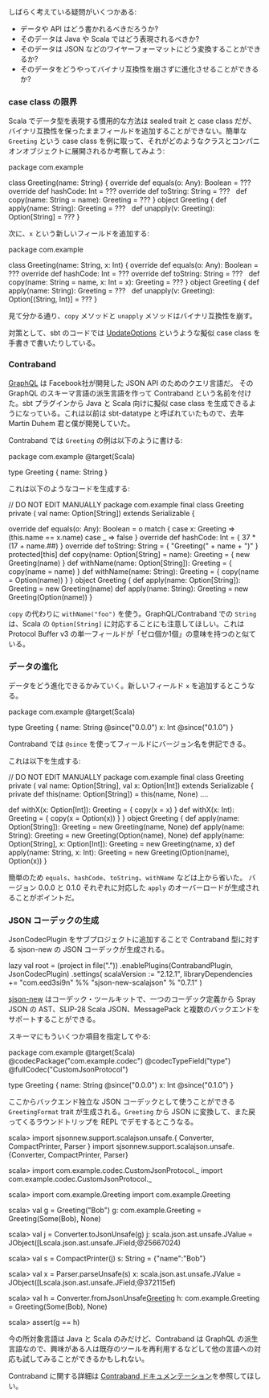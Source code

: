 しばらく考えている疑問がいくつかある:

- データや API はどう書かれるべきだろうか?
- そのデータは Java や Scala ではどう表現されるべきか?
- そのデータは JSON などのワイヤーフォーマットにどう変換することができるか?
- そのデータをどうやってバイナリ互換性を崩さずに進化させることができるか?

### case class の限界

Scala でデータ型を表現する慣用的な方法は sealed trait と case class だが、バイナリ互換性を保ったままフィールドを追加することができない。簡単な `Greeting` という case class を例に取って、それがどのようなクラスとコンパニオンオブジェクトに展開されるか考察してみよう:

<scala>
package com.example

class Greeting(name: String) {
  override def equals(o: Any): Boolean = ???
  override def hashCode: Int = ???
  override def toString: String = ???
  def copy(name: String = name): Greeting = ???
}
object Greeting {
  def apply(name: String): Greeting = ???
  def unapply(v: Greeting): Option[String] = ???
}
</scala>

次に、`x` という新しいフィールドを追加する:

<scala>
package com.example

class Greeting(name: String, x: Int) {
  override def equals(o: Any): Boolean = ???
  override def hashCode: Int = ???
  override def toString: String = ???
  def copy(name: String = name, x: Int = x): Greeting = ???
}
object Greeting {
  def apply(name: String): Greeting = ???
  def unapply(v: Greeting): Option[(String, Int)] = ???
}
</scala>

見て分かる通り、`copy` メソッドと `unapply` メソッドはバイナリ互換性を崩す。

対策として、sbt のコードでは [UpdateOptions](https://github.com/sbt/sbt/blob/v0.13.13/ivy/src/main/scala/sbt/UpdateOptions.scala) というような擬似 case class を手書きで書いたりしている。

### Contraband

[GraphQL](http://graphql.org/) は Facebook社が開発した JSON API のためのクエリ言語だ。
その GraphQL のスキーマ言語の派生言語を作って Contraband という名前を付けた。sbt プラグインから Java と Scala 向けに擬似 case class を生成できるようになっている。これは以前は sbt-datatype と呼ばれていたもので、去年 Martin Duhem 君と僕が開発していた。

Contraband では `Greeting` の例は以下のように書ける:

<scala>
package com.example
@target(Scala)

type Greeting {
  name: String
}
</scala>

これは以下のようなコードを生成する:

<scala>
// DO NOT EDIT MANUALLY
package com.example
final class Greeting private (
  val name: Option[String]) extends Serializable {

  override def equals(o: Any): Boolean = o match {
    case x: Greeting => (this.name == x.name)
    case _ => false
  }
  override def hashCode: Int = {
    37 * (17 + name.##)
  }
  override def toString: String = {
    "Greeting(" + name + ")"
  }
  protected[this] def copy(name: Option[String] = name): Greeting = {
    new Greeting(name)
  }
  def withName(name: Option[String]): Greeting = {
    copy(name = name)
  }
  def withName(name: String): Greeting = {
    copy(name = Option(name))
  }
}
object Greeting {
  def apply(name: Option[String]): Greeting = new Greeting(name)
  def apply(name: String): Greeting = new Greeting(Option(name))
}
</scala>

`copy` の代わりに `withName("foo")` を使う。GraphQL/Contraband での `String` は、Scala の `Option[String]` に対応することにも注意してほしい。これは Protocol Buffer v3 の単一フィールドが「ゼロ個か1個」の意味を持つのと似ている。

### データの進化

データをどう進化できるかみていく。新しいフィールド `x` を追加するとこうなる。

<scala>
package com.example
@target(Scala)

type Greeting {
  name: String @since("0.0.0")
  x: Int @since("0.1.0")
}
</scala>

Contraband では `@since` を使ってフィールドにバージョン名を併記できる。

これは以下を生成する:

<scala>
// DO NOT EDIT MANUALLY
package com.example
final class Greeting private (
  val name: Option[String],
  val x: Option[Int]) extends Serializable {
  private def this(name: Option[String]) = this(name, None)
  ....

  def withX(x: Option[Int]): Greeting = {
    copy(x = x)
  }
  def withX(x: Int): Greeting = {
    copy(x = Option(x))
  }
}
object Greeting {
  def apply(name: Option[String]): Greeting = new Greeting(name, None)
  def apply(name: String): Greeting = new Greeting(Option(name), None)
  def apply(name: Option[String], x: Option[Int]): Greeting = new Greeting(name, x)
  def apply(name: String, x: Int): Greeting = new Greeting(Option(name), Option(x))
}
</scala>

簡単のため `equals`、`hashCode`、`toString`、`withName` などは上から省いた。
バージョン 0.0.0 と 0.1.0 それぞれに対応した `apply` のオーバーロードが生成されることがポイントだ。

### JSON コーデックの生成

JsonCodecPlugin をサブプロジェクトに追加することで Contraband 型に対する sjson-new の JSON コーデックが生成される。

<scala>
lazy val root = (project in file("."))
  .enablePlugins(ContrabandPlugin, JsonCodecPlugin)
  .settings(
    scalaVersion := "2.12.1",
    libraryDependencies += "com.eed3si9n" %% "sjson-new-scalajson" % "0.7.1"
  )
</scala>

[sjson-new](http://eed3si9n.com/ja/sjson-new) はコーデック・ツールキットで、一つのコーデック定義から Spray JSON の AST、SLIP-28 Scala JSON、MessagePack と複数のバックエンドをサポートすることができる。

スキーマにもういくつか項目を指定してやる:

<scala>
package com.example
@target(Scala)
@codecPackage("com.example.codec")
@codecTypeField("type")
@fullCodec("CustomJsonProtocol")

type Greeting {
  name: String @since("0.0.0")
  x: Int @since("0.1.0")
}
</scala>

ここからバックエンド独立な JSON コーデックとして使うことができる `GreetingFormat` trait が生成される。`Greeting` から JSON に変換して、また戻ってくるラウンドトリップを REPL でデモするとこうなる。

<scala>
scala> import sjsonnew.support.scalajson.unsafe.{ Converter, CompactPrinter, Parser }
import sjsonnew.support.scalajson.unsafe.{Converter, CompactPrinter, Parser}

scala> import com.example.codec.CustomJsonProtocol._
import com.example.codec.CustomJsonProtocol._

scala> import com.example.Greeting
import com.example.Greeting

scala> val g = Greeting("Bob")
g: com.example.Greeting = Greeting(Some(Bob), None)

scala> val j = Converter.toJsonUnsafe(g)
j: scala.json.ast.unsafe.JValue = JObject([Lscala.json.ast.unsafe.JField;@25667024)

scala> val s = CompactPrinter(j)
s: String = {"name":"Bob"}

scala> val x = Parser.parseUnsafe(s)
x: scala.json.ast.unsafe.JValue = JObject([Lscala.json.ast.unsafe.JField;@372115ef)

scala> val h = Converter.fromJsonUnsafe[Greeting](x)
h: com.example.Greeting = Greeting(Some(Bob), None)

scala> assert(g == h)
</scala>

今の所対象言語は Java と Scala のみだけど、Contraband は GraphQL の派生言語なので、興味がある人は既存のツールを再利用するなどして他の言語への対応も試してみることができるかもしれない。

Contraband に関する詳細は [Contraband ドキュメンテーション](http://www.scala-sbt.org/contraband/ja/)を参照してほしい。
